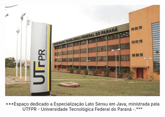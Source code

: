 <p align="center">
  <img src="./Capa.png" alt="Texto Alternativo">
</p>

<p align="center">
***Espaço dedicado a Especialização Lato Sensu em Java, ministrada pela UTFPR - Universidade Tecnológica Federal do Paraná -.***
</p>
